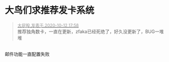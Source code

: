 # 大鸟们求推荐发卡系统


<div class="quote"><blockquote><font size="2"><a href="https://www.hostloc.com/forum.php?mod=redirect&amp;goto=findpost&amp;pid=9290387&amp;ptid=753166" target="_blank"><font color="#999999">大屁股 发表于 2020-10-12 17:58</font></a></font><br />
推荐独角数卡，一直在更新，zfaka已经死绝了，好久没更新了，BUG一堆堆</blockquote></div><br />
邮件功能一直配置失败
